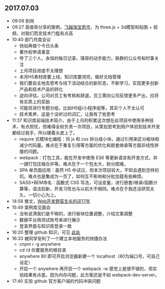 ## 2017.07.03
* 09:09 到岗
* 09:27 英俊哥分享的案例，[飞越淘宝奇市](https://g.alicdn.com/fdilab/flyover-taobao-online/index.html)，为 three.js + 3d模型和贴图 + 视频，对我们而言技术门槛有点高
* 10:40 部门月度会议
  * 快站再做个今日头条
  * 著作权申请事宜
  * 夸了三个人，永恒的每日记录，璞哥的动手能力，轶群的公众号和时事关注
  * 上月项目进度不太理想
  * 本月H5素材库要上线，知识库要测完，做好文档管理
  * 我们要自主地去思考与线下活动结合的新形态，不断学习，实现更多创新产品和技术产品的转化
  * 逆向评估，公司对员工有考核和辞退，员工需向公司反馈更多产出，应将有实质上的奖励
  * 可能将进行专题分组，比如H5组/小程序组等，其实个人不太认可
  * 技术素养，这是个没听过的词汇，让我有了些思考
* 11:37 知识库前端技术简介，由于上月的积累这次想在此项目中使用多种技术，有点担忧，但难得全权负责一次项目，从策划思考到用户体验到技术开发都经过我手，所以硬着头皮上了。
  * require 式模块化编程：将 js 和 css 拆分成小块，通过引用来区分板块和减少代码量。难点在于重复引用等方面的优化和嵌套继承等方面非线性拼接的问题。
  * webpack：打包工具，能在开发中使用 ES6 等更新语言和开发方式，并一键打包压缩合并等。难点在于一个包太大，拆分困难。
  * SPA 单页面应用：虽然 H5 中试过，但本次项目较大，不知会遇到怎样的坑。难点也是集成为一页了，如何互不影响和分批加载有些麻烦。
  * SASS+BEM命名：函数式 CSS 写法，可设变量，进行嵌套/继承/函数计算等，语法较新，开发习性也与以前大不相同。难点在于我还没研究太久，一切小心为上。
* 14:58 推文，[Web开发野蛮生长的这17年](https://mp.weixin.qq.com/s/aYHNAduExvQKGaGXkQRc0Q)
* 15:49 案例库见面会
  * 没有说清我们是干嘛的，进行板块位置调整，介绍文案调整
  * 数据平台用测试账号来进行展示
  * 登录界面与知识库登录一致
* 16:20 整理 github 知识，可见 [此处](https://github.com/foreverZ133/diary-of-work/blob/master/other/GitHub%20%E4%BD%BF%E7%94%A8%E7%AE%80%E4%BB%8B.md)
* 16:33 被同学安利了一个建立本地服务的快捷办法
  * cnpm i -g anywhere
  * cd /d 你要服务的根目录
  * anywhere 80 即可开启浏览器新建一个 localhost（80为端口号，可自己设定）
  * 开启一个 anywhere 再开启一个 webpack -w 感觉上是很不错的，但实验结果有点差。因为内存问题，此方案还是不如 webpack-dev-server。
* 17:40 实验 github 官方客户端的代码冲突问题
